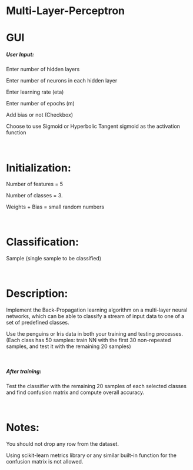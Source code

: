 # Multi-Layer-Perceptron
<h1>GUI</h1>
<h5>User Input:</h5>
<p>Enter number of hidden layers</p>
<p>Enter number of neurons in each hidden layer</p>
<p>Enter learning rate (eta)</p>
<p>Enter number of epochs (m)</p>
<p>Add bias or not (Checkbox)</p>
<p>Choose to use Sigmoid or Hyperbolic Tangent sigmoid as the activation function</p>

<br>
<h1>Initialization:</h1>
<p>Number of features = 5</p>
<p>Number of classes = 3.</p>
<p>Weights + Bias = small random numbers</p>
<br>
<h1>Classification:</h1>
<p>Sample (single sample to be classified)</p>
<br>
<h1>Description:</h1>
<p>Implement the Back-Propagation learning algorithm on a multi-layer neural networks, which can be able to classify a stream of input data to one of a set of predefined classes.</p>
<p>Use the penguins or Iris data in both your training and testing processes. (Each class has 50 samples: train NN with the first 30 non-repeated samples, and test it with the remaining 20 samples)</p>
<br>
<h5>After training:</h5>
<p>Test the classifier with the remaining 20 samples of each selected classes and find confusion matrix and compute overall accuracy.</p>
<br>
<h1>Notes:</h1>
<p>You should not drop any row from the dataset.</p>
<p>Using scikit-learn metrics library or any similar built-in function for the confusion matrix is not allowed.</p>